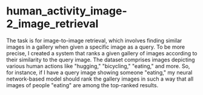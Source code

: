 # human_activity_image-2_image_retrieval

The task is for image-to-image retrieval, which involves finding similar images in a gallery when given a specific image as a query. To be more precise,
I created a system that ranks a given gallery of images according to their similarity to the query image. The dataset comprises images depicting various human actions like "hugging,"
"bicycling," "eating," and more. So, for instance, if I have a query image showing someone "eating," my neural network-based model should rank the gallery images in such a way that all
images of people "eating" are among the top-ranked results.
